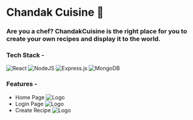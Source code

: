 
# Chandak Cuisine 🍉
###  Are you a chef? ChandakCuisine is the right place for you to create your own recipes and display it to the world.

### Tech Stack - 
![React](https://img.shields.io/badge/react-%2320232a.svg?style=for-the-badge&logo=react&logoColor=%2361DAFB)
![NodeJS](https://img.shields.io/badge/node.js-6DA55F?style=for-the-badge&logo=node.js&logoColor=white)
![Express.js](https://img.shields.io/badge/express.js-%23404d59.svg?style=for-the-badge&logo=express&logoColor=%2361DAFB)
![MongoDB](https://img.shields.io/badge/MongoDB-%234ea94b.svg?style=for-the-badge&logo=mongodb&logoColor=white)

### Features - 
- Home Page
![Logo](https://ik.imagekit.io/kirtanchandak/chandakcuisine_/homecui.png?updatedAt=1679815874789) 
- Login Page 
![Logo](https://ik.imagekit.io/kirtanchandak/chandakcuisine_/logincui.png?updatedAt=1679815871620) 
- Create Recipe 
![Logo](https://ik.imagekit.io/kirtanchandak/chandakcuisine_/createcui.png?updatedAt=1679815871564) 


